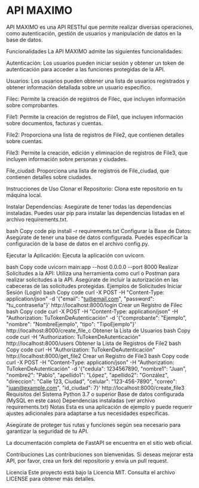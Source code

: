 # API MAXIMO


API MAXIMO es una API RESTful que permite realizar diversas operaciones, como autenticación, gestión de usuarios y manipulación de datos en la base de datos.

Funcionalidades
La API MAXIMO admite las siguientes funcionalidades:

Autenticación: Los usuarios pueden iniciar sesión y obtener un token de autenticación para acceder a las funciones protegidas de la API.

Usuarios: Los usuarios pueden obtener una lista de usuarios registrados y obtener información detallada sobre un usuario específico.

Filec: Permite la creación de registros de Filec, que incluyen información sobre comprobantes.

File1: Permite la creación de registros de File1, que incluyen información sobre documentos, facturas y cuentas.

File2: Proporciona una lista de registros de File2, que contienen detalles sobre cuentas.

File3: Permite la creación, edición y eliminación de registros de File3, que incluyen información sobre personas y ciudades.

File_ciudad: Proporciona una lista de registros de File_ciudad, que contienen detalles sobre ciudades.

Instrucciones de Uso
Clonar el Repositorio: Clona este repositorio en tu máquina local.

Instalar Dependencias: Asegúrate de tener todas las dependencias instaladas. Puedes usar pip para instalar las dependencias listadas en el archivo requirements.txt.

bash
Copy code
pip install -r requirements.txt
Configurar la Base de Datos: Asegúrate de tener una base de datos configurada. Puedes especificar la configuración de la base de datos en el archivo config.py.

Ejecutar la Aplicación: Ejecuta la aplicación con uvicorn.

bash
Copy code
uvicorn main:app --host 0.0.0.0 --port 8000
Realizar Solicitudes a la API: Utiliza una herramienta como curl o Postman para realizar solicitudes a la API. Asegúrate de incluir la autorización en las cabeceras de las solicitudes protegidas.
Ejemplos de Solicitudes
Iniciar Sesión (Login)
bash
Copy code
curl -X POST -H "Content-Type: application/json" -d '{"email": "tu@email.com", "password": "tu_contraseña"}' http://localhost:8000/login
Crear un Registro de Filec
bash
Copy code
curl -X POST -H "Content-Type: application/json" -H "Authorization: TuTokenDeAutenticación" -d '{"comprobante": "Ejemplo", "nombre": "NombreEjemplo", "tipo": "TipoEjemplo"}' http://localhost:8000/create_file_c
Obtener la Lista de Usuarios
bash
Copy code
curl -H "Authorization: TuTokenDeAutenticación" http://localhost:8000/users
Obtener la Lista de Registros de File2
bash
Copy code
curl -H "Authorization: TuTokenDeAutenticación" http://localhost:8000/get_file2
Crear un Registro de File3
bash
Copy code
curl -X POST -H "Content-Type: application/json" -H "Authorization: TuTokenDeAutenticación" -d '{"cedula": 1234567890, "nombre1": "Juan", "nombre2": "Pablo", "apellido1": "López", "apellido2": "González", "direccion": "Calle 123, Ciudad", "celular": "123-456-7890", "correo": "juan@example.com", "id_ciudad": 7}' http://localhost:8000/create_file3
Requisitos del Sistema
Python 3.7 o superior
Base de datos configurada (MySQL en este caso)
Dependencias instaladas (ver archivo requirements.txt)
Notas
Esta es una aplicación de ejemplo y puede requerir ajustes adicionales para adaptarse a tus necesidades específicas.

Asegúrate de proteger tus rutas y funciones según sea necesario para garantizar la seguridad de tu API.

La documentación completa de FastAPI se encuentra en el sitio web oficial.

Contribuciones
Las contribuciones son bienvenidas. Si deseas mejorar esta API, por favor, crea un fork del repositorio y envía un pull request.

Licencia
Este proyecto está bajo la Licencia MIT. Consulta el archivo LICENSE para obtener más detalles.